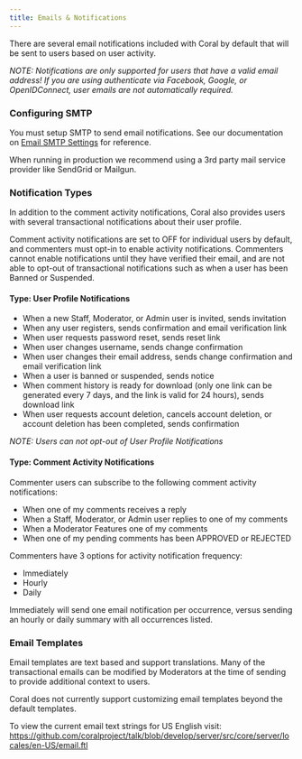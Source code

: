```yaml
---
title: Emails & Notifications
---
```


There are several email notifications included with Coral by default that will be sent to users based on user activity.

_NOTE: Notifications are only supported for users that have a valid email address! If you are using authenticate via Facebook, Google, or OpenIDConnect, user emails are not automatically required._

### Configuring SMTP

You must setup SMTP to send email notifications.
See our documentation on [Email SMTP Settings](/administration#email-smtp-settings) for reference.

When running in production we recommend using a 3rd party mail service provider like SendGrid or Mailgun.

### Notification Types

In addition to the comment activity notifications, Coral also provides users with several transactional notifications about their user profile.

Comment activity notifications are set to OFF for individual users by default, and commenters must opt-in to enable activity notifications. Commenters cannot enable notifications until they have verified their email, and are not able to opt-out of transactional notifications such as when a user has been Banned or Suspended.

#### Type: User Profile Notifications

- When a new Staff, Moderator, or Admin user is invited, sends invitation
- When any user registers, sends confirmation and email verification link
- When user requests password reset, sends reset link
- When user changes username, sends change confirmation
- When user changes their email address, sends change confirmation and email verification link
- When a user is banned or suspended, sends notice
- When comment history is ready for download (only one link can be generated every 7 days, and the link is valid for 24 hours), sends download link
- When user requests account deletion, cancels account deletion, or account deletion has been completed, sends confirmation

_NOTE: Users can not opt-out of User Profile Notifications_

#### Type: Comment Activity Notifications

Commenter users can subscribe to the following comment activity notifications:

- When one of my comments receives a reply
- When a Staff, Moderator, or Admin user replies to one of my comments
- When a Moderator Features one of my comments
- When one of my pending comments has been APPROVED or REJECTED

Commenters have 3 options for activity notification frequency:

- Immediately
- Hourly
- Daily

Immediately will send one email notification per occurrence, versus sending an hourly or daily summary with all occurrences listed.

### Email Templates

Email templates are text based and support translations. Many of the transactional emails can be modified by Moderators at the time of sending to provide additional context to users.

Coral does not currently support customizing email templates beyond the default templates.

To view the current email text strings for US English visit: https://github.com/coralproject/talk/blob/develop/server/src/core/server/locales/en-US/email.ftl
